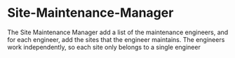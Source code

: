 # Site-Maintenance-Manager
The Site Maintenance Manager add a list of the maintenance engineers, and for each engineer, add the sites that the engineer maintains. The engineers work independently, so each site only belongs to a single engineer
